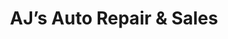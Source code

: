 ---
title: "AJ’s Auto Repair & Sales"
url: /smithfield/ajs-auto-repair-and-sales/
shop: car repair
---